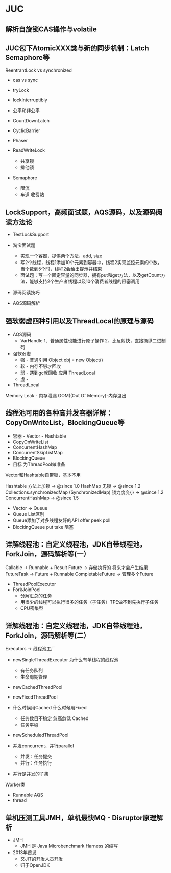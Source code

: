 # JUC



## 解析自旋锁CAS操作与volatile



## JUC包下AtomicXXX类与新的同步机制：Latch Semaphore等

ReentrantLock vs synchronized
- cas vs sync
- tryLock
- lockInterruptibly
- 公平和非公平

- CountDownLatch

- CyclicBarrier

- Phaser

- ReadWriteLock
  - 共享锁
  - 排他锁

- Semaphore
  - 限流
  - 车道 收费站

## LockSupport，高频面试题，AQS源码，以及源码阅读方法论

- TestLockSupport
- 淘宝面试题
  - 实现一个容器，提供两个方法，add, size
  - 写2个线程，线程1添加10个元素到容器中，线程2实现监控元素的个数，当个数到5个时，线程2会给出提示并结束
  - 面试题：写一个固定容量的同步器，拥有put和get方法，以及getCount方法，能够支持2个生产者线程以及10个消费者线程的阻塞调用

- 源码阅读技巧
- AQS源码解析

## 强软弱虚四种引用以及ThreadLocal的原理与源码

- AQS源码
  - VarHandle 1、普通属性也能进行原子操作 2、比反射快，直接操纵二进制码
- 强软弱虚
  - 强 - 普通引用 Object obj = new Object()
  - 软 - 内存不够才回收
  - 弱 - 遇到gc就回收 应用 ThreadLocal
  - 虚 -  
- ThreadLocal

Memory Leak - 内存泄漏
OOM((Out Of Memory)-内存溢出


## 线程池可用的各种高并发容器详解：CopyOnWriteList，BlockingQueue等

- 容器 - Vector - Hashtable
- CopyOnWriteList
- ConcurrentHashMap
- ConcurrentSkipListMap
- BlockingQueue
- 目标 为ThreadPool做准备

Vector和Hashtable自带锁，基本不用

Hashtable 方法上加锁 -> @since 1.0
HashMap 无锁 -> @since 1.2
Collections.synchronizedMap (SynchronizedMap) 锁力度变小 -> @since 1.2
ConcurrentHashMap -> @since 1.5

- Vector -> Queue 
- Queue List区别
- Queue添加了对多线程友好的API   offer peek poll
- BlockingQueue put take 阻塞


## 详解线程池：自定义线程池，JDK自带线程池，ForkJoin，源码解析等(一） 

Callable -> Runnable + Result
Future -> 存储执行的 将来才会产生结果
FutureTask -> Future + Runnable
CompletableFuture -> 管理多个Future

- ThreadPoolExecutor
- ForkJoinPool
  - 分解汇总的任务
  - 用很少的线程可以执行很多的任务（子任务）TPE做不到先执行子任务
  - CPU密集型

## 详解线程池：自定义线程池，JDK自带线程池，ForkJoin，源码解析等(二）

Executors -> 线程池工厂

- newSingleThreadExecutor 为什么有单线程的线程池
  - 有任务队列
  - 生命周期管理
- newCachedThreadPool 
- newFixedThreadPool
- 什么时候用Cached 什么时候用Fixed
  - 任务数目不稳定 忽高忽低 Cached
  - 任务平稳

- newScheduledThreadPool

- 并发concurrent、并行parallel
  - 并发：任务提交
  - 并行：任务执行
- 并行是并发的子集

Worker类
- Runnable AQS  
- thread

## 单机压测工具JMH，单机最快MQ - Disruptor原理解析

- JMH
  - JMH 是 Java Microbenchmark Harness 的缩写
- 2013年首发
  - 又JIT的开发人员开发
  - 归于OpenJDK